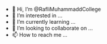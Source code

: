 - 👋 Hi, I’m @RafliMuhammaddCollege
- 👀 I’m interested in ...
- 🌱 I’m currently learning ...
- 💞️ I’m looking to collaborate on ...
- 📫 How to reach me ...

<!---
RafliMuhammaddCollege/RafliMuhammaddCollege is a ✨ special ✨ repository because its `README.md` (this file) appears on your GitHub profile.
You can click the Preview link to take a look at your changes.
--->
